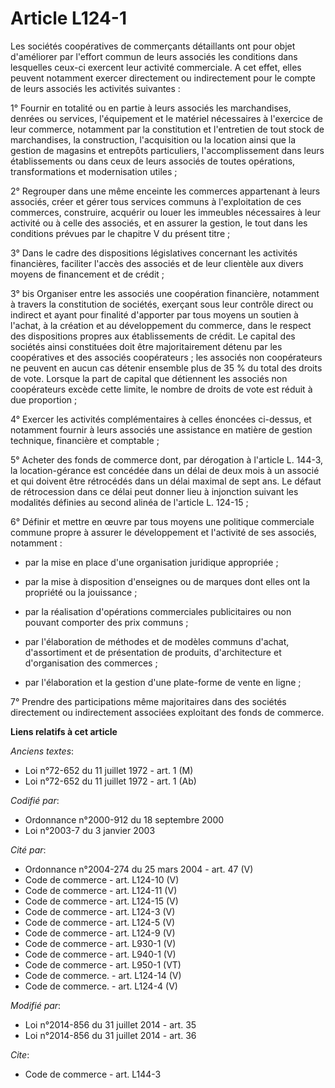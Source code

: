 # Article L124-1

Les sociétés coopératives de commerçants détaillants ont pour objet d'améliorer par l'effort commun de leurs associés les
conditions dans lesquelles ceux-ci exercent leur activité commerciale. A cet effet, elles peuvent notamment exercer
directement ou indirectement pour le compte de leurs associés les activités suivantes :

1° Fournir en totalité ou en partie à leurs associés les marchandises, denrées ou services, l'équipement et le matériel
nécessaires à l'exercice de leur commerce, notamment par la constitution et l'entretien de tout stock de marchandises, la
construction, l'acquisition ou la location ainsi que la gestion de magasins et entrepôts particuliers, l'accomplissement dans
leurs établissements ou dans ceux de leurs associés de toutes opérations, transformations et modernisation utiles ;

2° Regrouper dans une même enceinte les commerces appartenant à leurs associés, créer et gérer tous services communs à
l'exploitation de ces commerces, construire, acquérir ou louer les immeubles nécessaires à leur activité ou à celle des
associés, et en assurer la gestion, le tout dans les conditions prévues par le chapitre V du présent titre ;

3° Dans le cadre des dispositions législatives concernant les activités financières, faciliter l'accès des associés et de
leur clientèle aux divers moyens de financement et de crédit ;

3° bis Organiser entre les associés une coopération financière, notamment à travers la constitution de sociétés, exerçant
sous leur contrôle direct ou indirect et ayant pour finalité d'apporter par tous moyens un soutien à l'achat, à la création
et au développement du commerce, dans le respect des dispositions propres aux établissements de crédit. Le capital des
sociétés ainsi constituées doit être majoritairement détenu par les coopératives et des associés coopérateurs ; les associés
non coopérateurs ne peuvent en aucun cas détenir ensemble plus de 35 % du total des droits de vote. Lorsque la part de
capital que détiennent les associés non coopérateurs excède cette limite, le nombre de droits de vote est réduit à due
proportion ;

4° Exercer les activités complémentaires à celles énoncées ci-dessus, et notamment fournir à leurs associés une assistance en
matière de gestion technique, financière et comptable ;

5° Acheter des fonds de commerce dont, par dérogation à l'article L. 144-3, la location-gérance est concédée dans un délai de
deux mois à un associé et qui doivent être rétrocédés dans un délai maximal de sept ans. Le défaut de rétrocession dans ce
délai peut donner lieu à injonction suivant les modalités définies au second alinéa de l'article L. 124-15 ;

6° Définir et mettre en œuvre par tous moyens une politique commerciale commune propre à assurer le développement et
l'activité de ses associés, notamment :

- par la mise en place d'une organisation juridique appropriée ;

- par la mise à disposition d'enseignes ou de marques dont elles ont la propriété ou la jouissance ;

- par la réalisation d'opérations commerciales publicitaires ou non pouvant comporter des prix communs ;

- par l'élaboration de méthodes et de modèles communs d'achat, d'assortiment et de présentation de produits, d'architecture
et d'organisation des commerces ;

- par l'élaboration et la gestion d'une plate-forme de vente en ligne ;

7° Prendre des participations même majoritaires dans des sociétés directement ou indirectement associées exploitant des fonds
de commerce.

**Liens relatifs à cet article**

_Anciens textes_:

  - Loi n°72-652 du 11 juillet 1972 - art. 1 (M)
  - Loi n°72-652 du 11 juillet 1972 - art. 1 (Ab)

_Codifié par_:

  - Ordonnance n°2000-912 du 18 septembre 2000
  - Loi n°2003-7 du 3 janvier 2003

_Cité par_:

  - Ordonnance n°2004-274 du 25 mars 2004 - art. 47 (V)
  - Code de commerce - art. L124-10 (V)
  - Code de commerce - art. L124-11 (V)
  - Code de commerce - art. L124-15 (V)
  - Code de commerce - art. L124-3 (V)
  - Code de commerce - art. L124-5 (V)
  - Code de commerce - art. L124-9 (V)
  - Code de commerce - art. L930-1 (V)
  - Code de commerce - art. L940-1 (V)
  - Code de commerce - art. L950-1 (VT)
  - Code de commerce. - art. L124-14 (V)
  - Code de commerce. - art. L124-4 (V)

_Modifié par_:

  - Loi n°2014-856 du 31 juillet 2014 - art. 35
  - Loi n°2014-856 du 31 juillet 2014 - art. 36

_Cite_:

  - Code de commerce - art. L144-3
